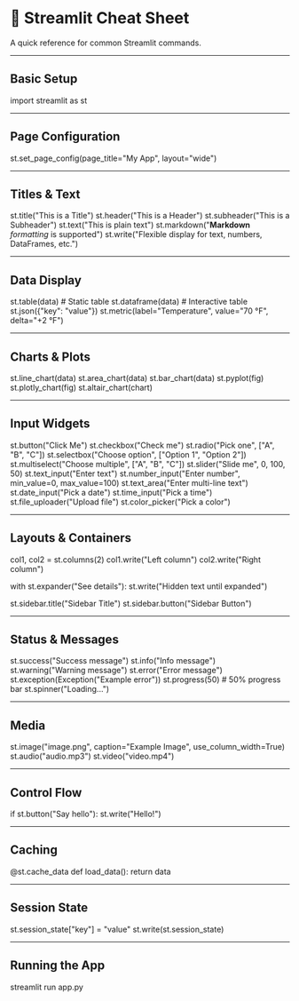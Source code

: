 # 📌 Streamlit Cheat Sheet

A quick reference for common Streamlit commands.

---

## Basic Setup
import streamlit as st

---

## Page Configuration
st.set_page_config(page_title="My App", layout="wide")

---

## Titles & Text
st.title("This is a Title")
st.header("This is a Header")
st.subheader("This is a Subheader")
st.text("This is plain text")
st.markdown("**Markdown** _formatting_ is supported")
st.write("Flexible display for text, numbers, DataFrames, etc.")

---

## Data Display
st.table(data)       # Static table
st.dataframe(data)   # Interactive table
st.json({"key": "value"})
st.metric(label="Temperature", value="70 °F", delta="+2 °F")

---

## Charts & Plots
st.line_chart(data)
st.area_chart(data)
st.bar_chart(data)
st.pyplot(fig)
st.plotly_chart(fig)
st.altair_chart(chart)

---

## Input Widgets
st.button("Click Me")
st.checkbox("Check me")
st.radio("Pick one", ["A", "B", "C"])
st.selectbox("Choose option", ["Option 1", "Option 2"])
st.multiselect("Choose multiple", ["A", "B", "C"])
st.slider("Slide me", 0, 100, 50)
st.text_input("Enter text")
st.number_input("Enter number", min_value=0, max_value=100)
st.text_area("Enter multi-line text")
st.date_input("Pick a date")
st.time_input("Pick a time")
st.file_uploader("Upload file")
st.color_picker("Pick a color")

---

## Layouts & Containers
col1, col2 = st.columns(2)
col1.write("Left column")
col2.write("Right column")

with st.expander("See details"):
    st.write("Hidden text until expanded")

st.sidebar.title("Sidebar Title")
st.sidebar.button("Sidebar Button")

---

## Status & Messages
st.success("Success message")
st.info("Info message")
st.warning("Warning message")
st.error("Error message")
st.exception(Exception("Example error"))
st.progress(50)  # 50% progress bar
st.spinner("Loading...")

---

## Media
st.image("image.png", caption="Example Image", use_column_width=True)
st.audio("audio.mp3")
st.video("video.mp4")

---

## Control Flow
if st.button("Say hello"):
    st.write("Hello!")

---

## Caching
@st.cache_data
def load_data():
    return data

---

## Session State
st.session_state["key"] = "value"
st.write(st.session_state)

---

## Running the App
streamlit run app.py
